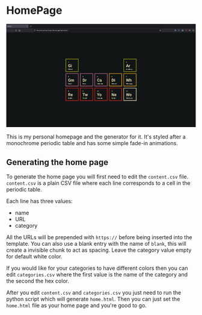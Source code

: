 # HomePage

![Screenshot of HomePage](screenshot.png "Screenshot of HomePage")

This is my personal homepage and the generator for it.
It's styled after a monochrome periodic table and has some simple fade-in animations.

## Generating the home page

To generate the home page you will first need to edit the `content.csv` file.
`content.csv` is a plain CSV file where each line corresponds to a cell in the periodic table.

Each line has three values:
* name
* URL
* category

All the URLs will be prepended with `https://` before being inserted into the template.
You can also use a blank entry with the name of `blank`, this will create a invisible chunk to act as spacing.
Leave the category value empty for default white color.

If you would like for your categories to have different colors then you can edit `categories.csv`
where the first value is the name of the category and the second the hex color.

After you edit `content.csv` and `categories.csv` you just need to run the python script which will generate `home.html`.
Then you can just set the `home.html` file as your home page and you're good to go.
